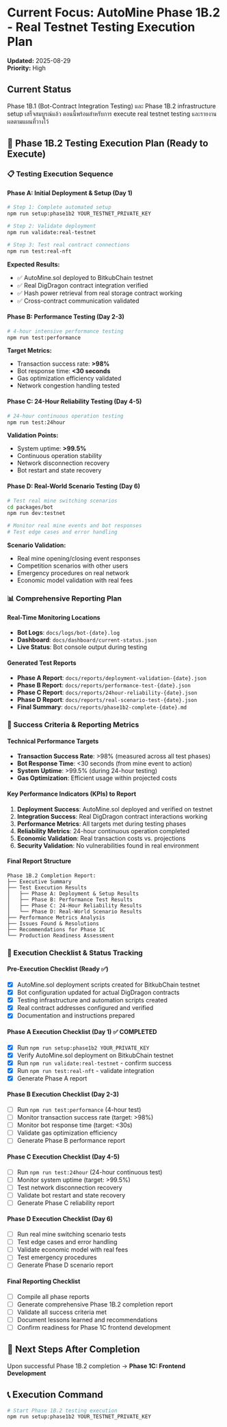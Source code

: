 # Current Focus: AutoMine Phase 1B.2 - Real Testnet Testing Execution Plan

**Updated:** 2025-08-29  
**Priority:** High

## Current Status

Phase 1B.1 (Bot-Contract Integration Testing) และ Phase 1B.2 infrastructure setup เสร็จสมบูรณ์แล้ว ตอนนี้พร้อมสำหรับการ execute real testnet testing และรายงานผลตามแผนที่วางไว้

## 🚀 Phase 1B.2 Testing Execution Plan (Ready to Execute)

### 📋 Testing Execution Sequence

#### Phase A: Initial Deployment & Setup (Day 1)

```bash
# Step 1: Complete automated setup
npm run setup:phase1b2 YOUR_TESTNET_PRIVATE_KEY

# Step 2: Validate deployment
npm run validate:real-testnet

# Step 3: Test real contract connections
npm run test:real-nft
```

**Expected Results:**

- ✅ AutoMine.sol deployed to BitkubChain testnet
- ✅ Real DigDragon contract integration verified
- ✅ Hash power retrieval from real storage contract working
- ✅ Cross-contract communication validated

#### Phase B: Performance Testing (Day 2-3)

```bash
# 4-hour intensive performance testing
npm run test:performance
```

**Target Metrics:**

- Transaction success rate: **>98%**
- Bot response time: **<30 seconds**
- Gas optimization efficiency validated
- Network congestion handling tested

#### Phase C: 24-Hour Reliability Testing (Day 4-5)

```bash
# 24-hour continuous operation testing
npm run test:24hour
```

**Validation Points:**

- System uptime: **>99.5%**
- Continuous operation stability
- Network disconnection recovery
- Bot restart and state recovery

#### Phase D: Real-World Scenario Testing (Day 6)

```bash
# Test real mine switching scenarios
cd packages/bot
npm run dev:testnet

# Monitor real mine events and bot responses
# Test edge cases and error handling
```

**Scenario Validation:**

- Real mine opening/closing event responses
- Competition scenarios with other users
- Emergency procedures on real network
- Economic model validation with real fees

### 📊 Comprehensive Reporting Plan

#### Real-Time Monitoring Locations

- **Bot Logs**: `docs/logs/bot-{date}.log`
- **Dashboard**: `docs/dashboard/current-status.json`
- **Live Status**: Bot console output during testing

#### Generated Test Reports

- **Phase A Report**: `docs/reports/deployment-validation-{date}.json`
- **Phase B Report**: `docs/reports/performance-test-{date}.json`
- **Phase C Report**: `docs/reports/24hour-reliability-{date}.json`
- **Phase D Report**: `docs/reports/real-scenario-test-{date}.json`
- **Final Summary**: `docs/reports/phase1b2-complete-{date}.md`

### 🎯 Success Criteria & Reporting Metrics

#### Technical Performance Targets

- **Transaction Success Rate**: >98% (measured across all test phases)
- **Bot Response Time**: <30 seconds (from mine event to action)
- **System Uptime**: >99.5% (during 24-hour testing)
- **Gas Optimization**: Efficient usage within projected costs

#### Key Performance Indicators (KPIs) to Report

1. **Deployment Success**: AutoMine.sol deployed and verified on testnet
2. **Integration Success**: Real DigDragon contract interactions working
3. **Performance Metrics**: All targets met during testing phases
4. **Reliability Metrics**: 24-hour continuous operation completed
5. **Economic Validation**: Real transaction costs vs. projections
6. **Security Validation**: No vulnerabilities found in real environment

#### Final Report Structure

```
Phase 1B.2 Completion Report:
├── Executive Summary
├── Test Execution Results
│   ├── Phase A: Deployment & Setup Results
│   ├── Phase B: Performance Test Results
│   ├── Phase C: 24-Hour Reliability Results
│   └── Phase D: Real-World Scenario Results
├── Performance Metrics Analysis
├── Issues Found & Resolutions
├── Recommendations for Phase 1C
└── Production Readiness Assessment
```

### 🚀 Execution Checklist & Status Tracking

#### Pre-Execution Checklist (Ready ✅)

- [x] AutoMine.sol deployment scripts created for BitkubChain testnet
- [x] Bot configuration updated for actual DigDragon contracts
- [x] Testing infrastructure and automation scripts created
- [x] Real contract addresses configured and verified
- [x] Documentation and instructions prepared

#### Phase A Execution Checklist (Day 1) ✅ COMPLETED

- [x] Run `npm run setup:phase1b2 YOUR_PRIVATE_KEY`
- [x] Verify AutoMine.sol deployment on BitkubChain testnet
- [x] Run `npm run validate:real-testnet` - confirm success
- [x] Run `npm run test:real-nft` - validate integration
- [x] Generate Phase A report

#### Phase B Execution Checklist (Day 2-3)

- [ ] Run `npm run test:performance` (4-hour test)
- [ ] Monitor transaction success rate (target: >98%)
- [ ] Monitor bot response time (target: <30s)
- [ ] Validate gas optimization efficiency
- [ ] Generate Phase B performance report

#### Phase C Execution Checklist (Day 4-5)

- [ ] Run `npm run test:24hour` (24-hour continuous test)
- [ ] Monitor system uptime (target: >99.5%)
- [ ] Test network disconnection recovery
- [ ] Validate bot restart and state recovery
- [ ] Generate Phase C reliability report

#### Phase D Execution Checklist (Day 6)

- [ ] Run real mine switching scenario tests
- [ ] Test edge cases and error handling
- [ ] Validate economic model with real fees
- [ ] Test emergency procedures
- [ ] Generate Phase D scenario report

#### Final Reporting Checklist

- [ ] Compile all phase reports
- [ ] Generate comprehensive Phase 1B.2 completion report
- [ ] Validate all success criteria met
- [ ] Document lessons learned and recommendations
- [ ] Confirm readiness for Phase 1C frontend development

## 🎯 Next Steps After Completion

Upon successful Phase 1B.2 completion → **Phase 1C: Frontend Development**

## 📞 Execution Command

```bash
# Start Phase 1B.2 testing execution
npm run setup:phase1b2 YOUR_TESTNET_PRIVATE_KEY
```
